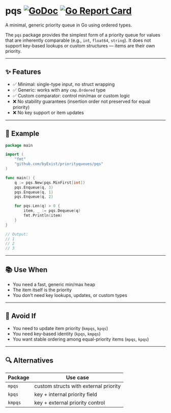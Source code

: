 # pqs [![GoDoc](https://pkg.go.dev/badge/github.com/byExist/priorityqueues/pqs.svg)](https://pkg.go.dev/github.com/byExist/priorityqueues/pqs) [![Go Report Card](https://goreportcard.com/badge/github.com/byExist/priorityqueues)](https://goreportcard.com/report/github.com/byExist/priorityqueues)

A minimal, generic priority queue in Go using ordered types.

The `pqs` package provides the simplest form of a priority queue for values that are inherently comparable (e.g., `int`, `float64`, `string`). It does not support key-based lookups or custom structures — items are their own priority.

---

## ✨ Features

- ✅ Minimal: single-type input, no struct wrapping
- ✅ Generic: works with any `cmp.Ordered` type
- ✅ Custom comparator: control min/max or custom logic
- ❌ No stability guarantees (insertion order not preserved for equal priority)
- ❌ No key support or item updates

---

## 🧱 Example

```go
package main

import (
	"fmt"
	"github.com/byExist/priorityqueues/pqs"
)

func main() {
	q := pqs.New(pqs.MinFirst[int])
	pqs.Enqueue(q, 3)
	pqs.Enqueue(q, 1)
	pqs.Enqueue(q, 2)

	for pqs.Len(q) > 0 {
		item, _ := pqs.Dequeue(q)
		fmt.Println(item)
	}
}

// Output:
// 1
// 2
// 3
```

---

## 📚 Use When

- You need a fast, generic min/max heap
- The item itself is the priority
- You don’t need key lookups, updates, or custom types

---

## 🚫 Avoid If

- You need to update item priority (`kmpqs`, `kpqs`)
- You need key-based identity (`kpqs`, `kmpqs`)
- You want stable ordering among equal-priority items (`mpqs`, `kpqs`)

---

## 🔍 Alternatives

| Package | Use case |
|---------|----------|
| `mpqs`  | custom structs with external priority |
| `kpqs`  | key + internal priority field |
| `kmpqs` | key + external priority control |
